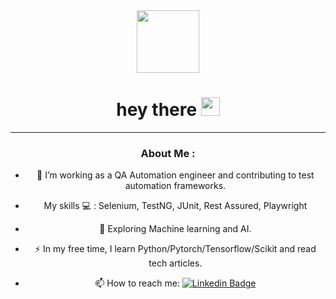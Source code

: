<div id="header" align="center">
  <img src="https://media.giphy.com/media/HwBlFQZFcAoUcPHZdX/giphy.gif" width="100"/>
<h1>
  hey there
  <img src="https://media.giphy.com/media/hvRJCLFzcasrR4ia7z/giphy.gif" width="30px"/>
</h1>

---

### About Me :

-  :telescope:  I’m working as a QA Automation engineer and contributing to test automation frameworks.

-  My skills  :computer:  : Selenium, TestNG, JUnit, Rest Assured, Playwright

-  :seedling:  Exploring Machine learning and AI.

-  :zap:  In my free time, I learn Python/Pytorch/Tensorflow/Scikit and read tech articles.

-  :mailbox:  How to reach me: [![Linkedin Badge](https://img.shields.io/badge/LinkedIn-blue?style=for-the-badge&logo=linkedin&logoColor=white)](https://www.linkedin.com/in/talyatg/)
</div>
